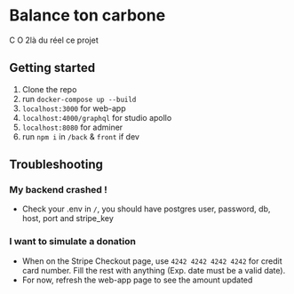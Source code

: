 # Balance ton carbone

C O 2là du réel ce projet

## Getting started

1. Clone the repo
2. run `docker-compose up --build`
3. `localhost:3000` for web-app
4. `localhost:4000/graphql` for studio apollo
5. `localhost:8080` for adminer
6. run `npm i` in `/back` & `front` if dev

## Troubleshooting

### My backend crashed !

- Check your .env in `/`, you should have postgres user, password, db, host, port and stripe_key

### I want to simulate a donation

- When on the Stripe Checkout page, use `4242 4242 4242 4242` for credit card number. Fill the rest with anything (Exp. date must be a valid date).
- For now, refresh the web-app page to see the amount updated

